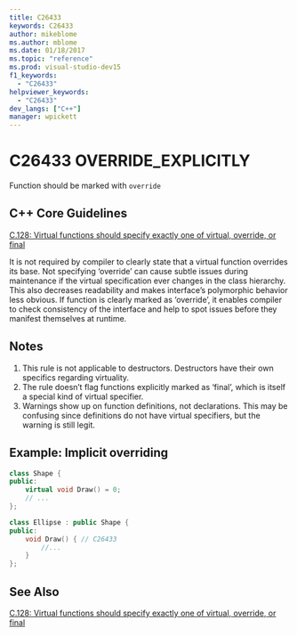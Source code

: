 ```yaml
---
title: C26433
keywords: C26433
author: mikeblome
ms.author: mblome
ms.date: 01/18/2017
ms.topic: "reference"
ms.prod: visual-studio-dev15
f1_keywords:
  - "C26433"
helpviewer_keywords:
  - "C26433"
dev_langs: ["C++"]
manager: wpickett
---
```

# C26433 OVERRIDE_EXPLICITLY

Function should be marked with `override`

## C++ Core Guidelines

[C.128: Virtual functions should specify exactly one of virtual, override, or final](https://github.com/isocpp/CppCoreGuidelines/blob/master/CppCoreGuidelines.md)

It is not required by compiler to clearly state that a virtual function overrides its base. Not specifying ‘override’ can cause subtle issues during maintenance if the virtual specification ever changes in the class hierarchy. This also decreases readability and makes interface’s polymorphic behavior less obvious. If function is clearly marked as ‘override’, it enables compiler to check consistency of the interface and help to spot issues before they manifest themselves at runtime.

## Notes

1. This rule is not applicable to destructors. Destructors have their own specifics regarding virtuality.
1. The rule doesn’t flag functions explicitly marked as ‘final’, which is itself a special kind of virtual specifier.
1. Warnings show up on function definitions, not declarations. This may be confusing since definitions do not have virtual specifiers, but the warning is still legit.

## Example:  Implicit overriding

```cpp
class Shape {
public:
    virtual void Draw() = 0;
    // ...
};

class Ellipse : public Shape {
public:
    void Draw() { // C26433
        //...
    }
};
```

## See Also

[C.128: Virtual functions should specify exactly one of virtual, override, or final](https://github.com/isocpp/CppCoreGuidelines/blob/master/CppCoreGuidelines.md)

